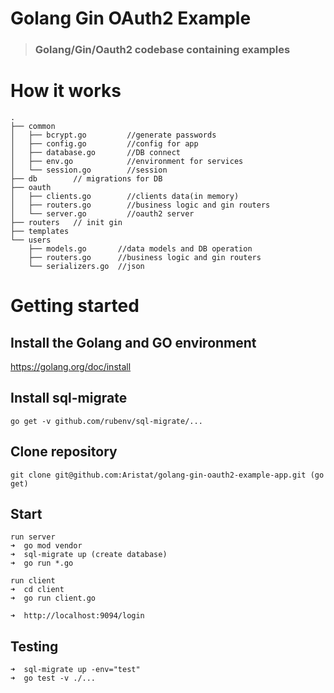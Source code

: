 # Golang Gin OAuth2 Example

> ### Golang/Gin/Oauth2 codebase containing examples

# How it works

```
.
├── common
│   ├── bcrypt.go         //generate passwords
│   ├── config.go         //config for app
│   ├── database.go       //DB connect
│   ├── env.go            //environment for services
│   └── session.go        //session
├── db        // migrations for DB
├── oauth
│   ├── clients.go        //clients data(in memory)
│   ├── routers.go        //business logic and gin routers
│   └── server.go         //oauth2 server
├── routers   // init gin
├── templates
└── users
    ├── models.go       //data models and DB operation
    ├── routers.go      //business logic and gin routers
    └── serializers.go  //json
```


# Getting started

## Install the Golang and GO environment

https://golang.org/doc/install

## Install sql-migrate

```
go get -v github.com/rubenv/sql-migrate/...
```

## Clone repository

```
git clone git@github.com:Aristat/golang-gin-oauth2-example-app.git (go get)
```

## Start

```
run server
➜  go mod vendor
➜  sql-migrate up (create database)
➜  go run *.go

run client
➜  cd client
➜  go run client.go

➜  http://localhost:9094/login
```

## Testing
```
➜  sql-migrate up -env="test"
➜  go test -v ./...
```